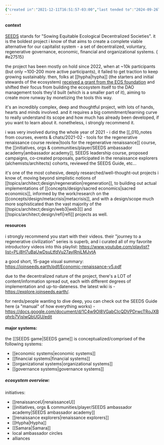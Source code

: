 ```yaml
---
{"created in":"2021-12-11T16:51:57-03:00","last tended to":"2024-09-26T15:21:16-03:00","website":"https://joinseeds.earth/","tags":["project","top3","web3","regeneration","ReFi","post-growth","🌿","DAOs","initiative"],"aliases":["SEEDS"],"relevancescore":96,"dg-publish":true,"notestage":["🌿"],"created":"2021-12-11T16:51:57.834-03:00","updated":"2024-12-11T19:28:05.173-03:00","permalink":"/initiatives-orgs-and-communities/architect-design/seeds-ecosystem/","dgPassFrontmatter":true}
---
```


#### context

[SEEDS](https://joinseeds.earth/) stands for "Sowing Equitable Ecological Decentralized Societies". it is the boldest project i know of that aims to create a complete viable alternative for our capitalist system - a set of decentralized, voluntary, regenerative governance, economic, financial and organizational systems.
{ #e27515}


the project has been mostly on hold since 2022, when at ~10k participants (but only ~100-200 more active participants), it failed to get traction to keep growing sustainably. then, folks at [[hypha\|hypha]] (the starters and initial stewards of the ecosystem) [received a grant from the EOS foundation](https://twitter.com/HyphaDAO/status/1570605691349643265) and shifted their focus from building the ecosystem itself to the DAO management tools they'd built (which is a smaller part of it), aiming to create more runway by monetizing the tools this way.

it's an incredibly complex, deep and thoughtful project, with lots of hands, hearts and minds involved. and it requires a big commitment/learning curve to really understand its scope and how much has already been developed, if you want to learn about it. nonetheless, i strongly recommend it.

i was very involved during the whole year of 2021 - i did the [[_010_notes from courses, events & chats/2021-02 - tools for the regenerative renaissance course review\|tools for the regenerative renaissance]] course, the [[initiatives, orgs & communities/player/SEEDS ambassador academy\|ambassador academy]], SEEDS leadership course, proposed campaigns, co-created proposals, participated in the renaissance explorers (alchemists/architects) cohorts, reviewed the SEEDS Guide, etc...

it's one of the most cohesive, deeply researched/well-thought-out projects i know of, moving beyond simplistic notions of [[topics/architect;design/regeneration\|regeneration]], to building out actual implementations of [[concepts/design/sacred economics\|sacred economics]], informed by the work/research on the [[concepts/design/metacrisis\|metacrisis]], and with a design/scope much more sophisticated than the vast majority of the [[topics/architect;design/web3\|web3]] and [[topics/architect;design/refi\|refi]] projects as well.

#### resources

i strongly recommend you start with their videos. their "journey to a regenerative civilization" series is superb, and i curated all of my favorite introductory videos into this playlist: https://www.youtube.com/playlist?list=PLj8H7uBaUwDsuLtfdVu27aylRnjLMJvtA

a good short, 15-page visual summary:
https://joinseeds.earth/pdf/Economic-renaissance-v5.pdf

due to the decentralized nature of the project, there's a LOT of content/information spread out, each with different degrees of implementation and up-to-dateness. the latest wiki is - https://explore.joinseeds.earth/.

for nerds/people wanting to dive deep, you can check out the SEEDS Guide here (a "manual" of how everything works) - https://docs.google.com/document/d/1C4w9Ol8VGabCIcQDVPDrwcTRoJXBqhrb7VjslwQbUGU/edit

#### major systems:

the [[SEEDS game\|SEEDS game]] is conceptualized/comprised of the following systems:
- [[economic systems\|economic systems]]
- [[financial systems\|financial systems]]
- [[organizational systems\|organizational systems]]
- [[governance systems\|governance systems]]

##### ecosystem overview:

initiatives:
- [[renaissanceU\|renaissanceU]]
- [[initiatives, orgs & communities/player/SEEDS ambassador academy\|SEEDS ambassador academy]]
- [[renaissance explorers\|renaissance explorers]]
- [[Hypha\|Hypha]]
- [[Samara\|Samara]]
- local ambassador circles
- alliances